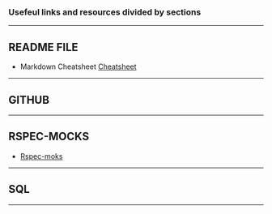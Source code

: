 ### Usefeul links and resources divided by sections 

---

## README FILE

- Markdown Cheatsheet [Cheatsheet](https://github.com/adam-p/markdown-here/wiki/Markdown-Cheatsheet)

___

## GITHUB
___

## RSPEC-MOCKS

- [Rspec-moks](https://github.com/rspec/rspec-mocks)
___

## SQL
___